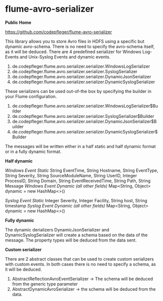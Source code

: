 # flume-avro-serializer

**Public Home**

https://github.com/codepfleger/flume-avro-serializer

This library allows you to store Avro files in HDFS using a specific but dynamic avro-schema.
There is no need to specify the avro-schema itself, as it will be deduced.
There are 4 predefined serializer for Windows Log-Events and Unix-Syslog Events and dynamic events.

1. de.codepfleger.flume.avro.serializer.serializer.WindowsLogSerializer
2. de.codepfleger.flume.avro.serializer.serializer.SyslogSerializer
3. de.codepfleger.flume.avro.serializer.serializer.DynamicJsonSerializer
4. de.codepfleger.flume.avro.serializer.serializer.DynamicSyslogSerializer

These serializers can be used out-of-the box by specifying the builder in your Flume configuration.

1. de.codepfleger.flume.avro.serializer.serializer.WindowsLogSerializer$Builder
2. de.codepfleger.flume.avro.serializer.serializer.SyslogSerializer$Builder
3. de.codepfleger.flume.avro.serializer.serializer.DynamicJsonSerializer$Builder
4. de.codepfleger.flume.avro.serializer.serializer.DynamicSyslogSerializer$Builder

The messages will be written either in a half static and half dynamic format or in a fully dynamic format.

**Half dynamic**

_Windows Event Static_
String EventTime, String Hostname, String EventType, String Severity, String SourceModuleName, String UserID, Integer ProcessID, String Domain, String EventReceivedTime, String Path, String Message
_Windows Event Dynamic (all other fields)_
Map<String, Object> dynamic = new HashMap<>()

_Syslog Event Static_
Integer Severity, Integer Facility, String host, String timestamp
_Syslog Event Dynamic (all other fields)_
Map<String, Object> dynamic = new HashMap<>()

**Fully dynamic**

The dynamic derializers DynamicJsonSerializer and DynamicSyslogSerializer will create a schema based on the data of the message.
The property types will be deduced from the data sent.

**Custom serializer**

There are 2 abstract classes that can be used to create custom serializers with custom events.
In both cases there is no need to specify a schema, as it will be deduced.

1. AbstractReflectionAvroEventSerializer<T> -> The schema will be deduced from the generic type parameter
2. AbstractDynamicAvroSerializer -> the schema will be deduced from the data.